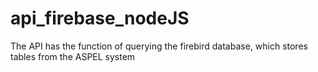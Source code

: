 # api_firebase_nodeJS
The API has the function of querying the firebird database, which stores tables from the ASPEL system

